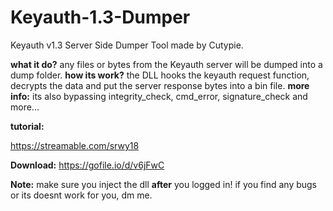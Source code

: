 # Keyauth-1.3-Dumper
Keyauth v1.3 Server Side Dumper Tool made by Cutypie.

__what it do?__ any files or bytes from the Keyauth server will be dumped into a dump folder.
__how its work?__ the DLL hooks the keyauth request function, decrypts the data and put the server response bytes into a bin file. 
__more info:__ its also bypassing integrity_check, cmd_error, signature_check and more...

__tutorial:__

https://streamable.com/srwy18

__Download:__
https://gofile.io/d/v6jFwC

**Note:** make sure you inject the dll **after** you logged in!
if you find any bugs or its doesnt work for you, dm me.
